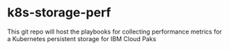 # k8s-storage-perf
This git repo will host the playbooks for collecting performance metrics for a Kubernetes persistent storage  for IBM Cloud Paks
